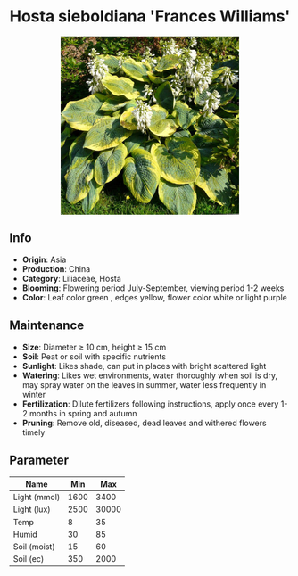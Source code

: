 <h1 align='center'>Hosta sieboldiana 'Frances Williams'</h1>
<p align="center">
    <img 
        align='center'
        width='320'
        src="../images/hosta sieboldiana frances williams.png" 
        alt='Hosta sieboldiana 'Frances Williams'' />
</p>

## Info

 - **Origin**: Asia
 - **Production**: China
 - **Category**: Liliaceae, Hosta
 - **Blooming**: Flowering period July-September, viewing period 1-2 weeks
 - **Color**: Leaf color green , edges yellow, flower color white or light purple

## Maintenance

 - **Size**: Diameter ≥ 10 cm, height ≥ 15 cm
 - **Soil**: Peat or soil with specific nutrients
 - **Sunlight**: Likes shade, can put in places with bright scattered light
 - **Watering**: Likes wet environments, water thoroughly when soil is dry, may spray water on the leaves in summer, water less frequently in winter
 - **Fertilization**: Dilute fertilizers following instructions,  apply once every 1-2 months in spring and autumn
 - **Pruning**: Remove old, diseased, dead leaves and withered flowers timely

## Parameter

| Name         | Min  | Max   |
|--------------|------|-------|
| Light (mmol) | 1600 | 3400  |
| Light (lux)  | 2500 | 30000 |
| Temp         | 8    | 35    |
| Humid        | 30   | 85    |
| Soil (moist) | 15   | 60    |
| Soil (ec)    | 350  | 2000  |